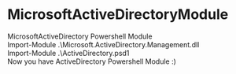 # MicrosoftActiveDirectoryModule
MicrosoftActiveDirectory Powershell Module  
Import-Module .\Microsoft.ActiveDirectory.Management.dll  
Import-Module .\ActiveDirectory.psd1  
Now you have ActiveDirectory Powershell Module :)  
